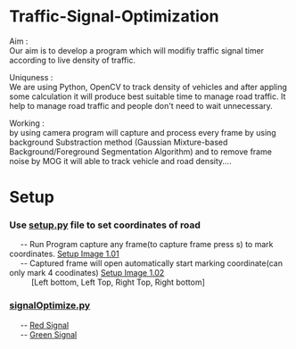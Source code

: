 # Traffic-Signal-Optimization

Aim : <br>
Our aim is to develop a program which will modifiy traffic signal timer according to live density of traffic.

Uniquness : <br>
We are using Python, OpenCV to track density of vehicles and after appling some calculation it will produce best suitable time to manage road traffic.
It help to manage road traffic and people don't need to wait unnecessary.

Working : <br>
by using camera program will capture and process every frame by using background Substraction method (Gaussian Mixture-based Background/Foreground Segmentation Algorithm) and to remove frame noise by MOG it will able to track vehicle and road density....


# Setup
<h3>Use <a href="https://github.com/Aman-Khan/Traffic-Signal-Optimization/blob/main/setup.py">setup.py</a> file to set coordinates of road</h3>
&nbsp&nbsp&nbsp&nbsp -- Run Program capture any frame(to capture frame press s) to mark coordinates. <a href="https://github.com/Aman-Khan/Traffic-Signal-Optimization/blob/main/data/1.1_setup.png">Setup Image 1.01</a> <br>
&nbsp&nbsp&nbsp&nbsp  -- Captured frame will open automatically start marking coordinate(can only mark 4 coodinates) <a href="https://github.com/Aman-Khan/Traffic-Signal-Optimization/blob/main/data/1.2_setup.png">Setup Image 1.02</a> <br>
&nbsp&nbsp&nbsp&nbsp&nbsp&nbsp&nbsp&nbsp&nbsp [Left bottom, Left Top, Right Top, Right bottom]

<h3><a href="https://github.com/Aman-Khan/Traffic-Signal-Optimization/blob/main/signalOptimize.py">signalOptimize.py</a></h3>
&nbsp&nbsp&nbsp&nbsp -- <a href="https://github.com/Aman-Khan/Traffic-Signal-Optimization/blob/main/data/1.3_setup.png">Red Signal</a><br>
&nbsp&nbsp&nbsp&nbsp -- <a href="https://github.com/Aman-Khan/Traffic-Signal-Optimization/blob/main/data/2.1_setup.png">Green Signal</a>

